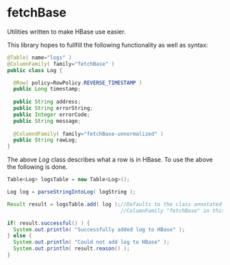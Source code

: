 fetchBase
=========

Utilities written to make HBase use easier.

This library hopes to fullfill the following functionality as well as syntax:

```java
@Table( name="logs" )
@ColumnFamily( family="fetchBase" )
public class Log {

  @Row( policy=RowPolicy.REVERSE_TIMESTAMP )
  public Long timestamp;
  
  public String address;
  public String errorString;
  public Integer errorCode;
  public String message;
    
  @ColumndFamily( family="fetchBase-unnormalized" )
  public String rawLog;
}
```

The above _Log_ class describes what a row is in HBase. To use the above the following is done.

```java
Table<Log> logsTable = new Table<Log>();

Log log = parseStringIntoLog( logString );

Result result = logsTable.add( log );//Defaults to the class annotated 
                                     //ColumnFamily "fetchBase" in this case.

if( result.successful() ) {
  System.out.println( "Successfully added log to HBase" );
} else {
  System.out.println( "Could not add log to HBase" );
  System.out.println( result.reason() );
}
```
